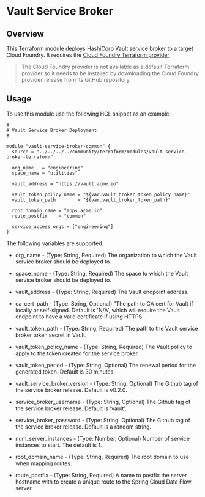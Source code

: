 # Vault Service Broker

## Overview

This [Terraform](https://www.terraform.io/) module deploys [HashiCorp Vault service broker](https://github.com/hashicorp/vault) to a target Cloud Foundry. It requires the [Cloud Foundry Terraform provider](https://github.com/mevansam/terraform-provider-cloudfoundry).

> The Cloud Foundry provider is not available as a default Terraform provider so it needs to be installed by downloading the Cloud Foundry provider release from its GitHub repository.

## Usage

To use this module use the following HCL snippet as an example. 

```
#
# Vault Service Broker Deployment
#

module "vault-service-broker-common" {
  source = "../../../../community/terraform/modules/vault-service-broker-terraform"

  org_name   = "engineering"
  space_name = "utilities"

  vault_address = "https://vault.acme.io"

  vault_token_policy_name = "${var.vault_broker_token_policy_name}"
  vault_token_path        = "${var.vault_broker_token_path}"

  root_domain_name = "apps.acme.io"
  route_postfix    = "common"

  service_access_orgs = ["engineering"]
}

```

The following variables are supported.

* org_name - (Type: String, Required) The organization to which the Vault service broker should be deployed to.

* space_name - (Type: String, Required) The space to which the Vault service broker should be deployed to.

* vault_address - (Type: String, Required) The Vault endpoint address.

* ca_cert_path - (Type: String, Optional) "The path to CA cert for Vault if locally or self-signed. Default is 'N/A', which will require the Vault endpoint to have a valid certificate if using HTTPS.

* vault_token_path - (Type: String, Required) The path to the Vault service broker token secret in Vault.

* vault_token_policy_name - (Type: String, Required) The Vault policy to apply to the token created for the service broker.

* vault_token_period - (Type: String, Optional) The renewal period for the generated token. Default is 30 minutes.

* vault_service_broker_version - (Type: String, Optional) The Github tag of the service broker release. Default is v0.2.0.

* service_broker_username - (Type: String, Optional) The Github tag of the service broker release. Default is 'vault'.

* service_broker_password - (Type: String, Optional) The Github tag of the service broker release. Default is a random string.

* num_server_instances - (Type: Number, Optional) Number of service instances to start. The default is 1.

* root_domain_name - (Type: String, Required) The root domain to use when mapping routes.

* route_postfix - (Type: String, Required) A name to postfix the server hostname with to create a unique route to the Spring Cloud Data Flow server.
